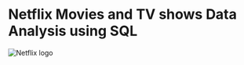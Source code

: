 # Netflix Movies and TV shows Data Analysis using SQL

![Netflix logo]([https://brand.netflix.com/en/assets/logos/](https://github.com/Maverick-0410/SQL_Netflix_Project/blob/main/Netflix_logo.jpg))

